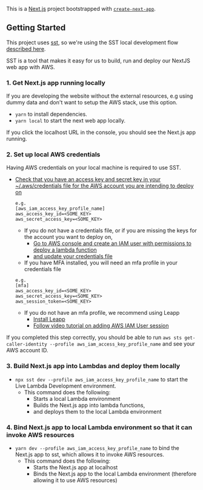 This is a [Next.js](https://nextjs.org/) project bootstrapped with [`create-next-app`](https://github.com/vercel/next.js/tree/canary/packages/create-next-app).

## Getting Started

This project uses [sst](https://docs.sst.dev/what-is-sst), so we're using the SST local development flow [described here](https://docs.sst.dev/live-lambda-development).

SST is a tool that makes it easy for us to build, run and deploy our NextJS web app with AWS.

### 1. Get Next.js app running locally

If you are developing the website without the external resources, e.g using dummy data and don't want to setup the AWS stack, use this option.

- `yarn` to install dependencies.
- `yarn local` to start the next web app locally.

If you click the localhost URL in the console, you should see the Next.js app running.
### 2. Set up local AWS credentials

Having AWS credentials on your local machine is required to use SST.

- [Check that you have an access key and secret key in your ~/.aws/credentials file for the AWS account you are intending to deploy on](https://docs.sst.dev/advanced/iam-credentials#loading-from-a-file)
   ```
   e.g.
   [aws_iam_access_key_profile_name]
   aws_access_key_id=<SOME_KEY>
   aws_secret_access_key=<SOME_KEY>
   ```
  - If you do not have a credentials file, or if you are missing the keys for the account you want to deploy on,
    - [Go to AWS console and create an IAM user with permissions to deploy a lambda function](https://sst.dev/chapters/create-an-iam-user.html)
    - [and update your credentials file](https://sst.dev/chapters/configure-the-aws-cli.html)
  - If you have MFA installed, you will need an mfa profile in your credentials file
  ```
  e.g.
  [mfa]
  aws_access_key_id=<SOME_KEY>
  aws_secret_access_key=<SOME_KEY>
  aws_session_token=<SOME_KEY>
  ```
    - If you do not have an mfa profile, we recommend using Leapp
      - [Install Leapp](https://docs.leapp.cloud/latest/installation/install-leapp/)
      - [Follow video tutorial on adding AWS IAM User session](https://docs.leapp.cloud/latest/configuring-session/configure-aws-iam-user/)

If you completed this step correctly, you should be able to run `aws sts get-caller-identity --profile aws_iam_access_key_profile_name` and see your AWS account ID.
### 3. Build Next.js app into Lambdas and deploy them locally

- `npx sst dev --profile aws_iam_access_key_profile_name` to start the Live Lambda Development environment.
  - This command does the following:
    - Starts a local Lambda environment
    - Builds the Next.js app into lambda functions, 
    - and deploys them to the local Lambda environment

### 4. Bind Next.js app to local Lambda environment so that it can invoke AWS resources

- `yarn dev --profile aws_iam_access_key_profile_name` to bind the Next.js app to sst, which allows it to invoke AWS resources.
  - This command does the following:
    - Starts the Next.js app at localhost
    - Binds the Next.js app to the local Lambda environment (therefore allowing it to use AWS resources)

